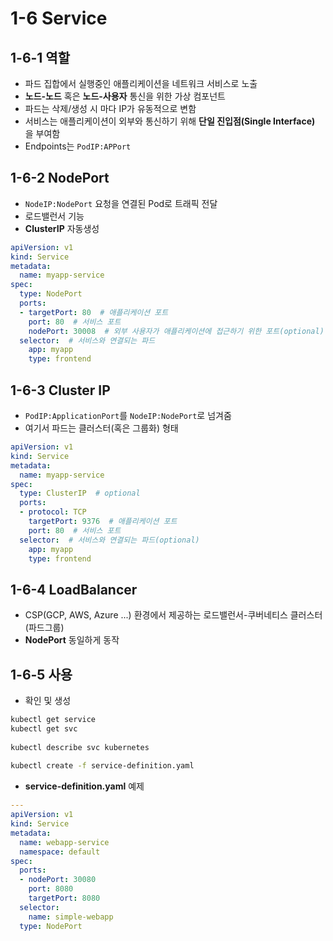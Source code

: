 # 1-6 Service
## 1-6-1 역할
- 파드 집합에서 실행중인 애플리케이션을 네트워크 서비스로 노출
- **노드-노드** 혹은 **노드-사용자** 통신을 위한 가상 컴포넌트
- 파드는 삭제/생성 시 마다 IP가 유동적으로 변함
- 서비스는 애플리케이션이 외부와 통신하기 위해 **단일 진입점(Single Interface)** 을 부여함
- Endpoints는 `PodIP:APPort`
   
## 1-6-2 NodePort
- `NodeIP:NodePort` 요청을 연결된 Pod로 트래픽 전달
- 로드밸런서 기능
- **ClusterIP** 자동생성
```yaml
apiVersion: v1
kind: Service
metadata:
  name: myapp-service
spec:
  type: NodePort
  ports:
  - targetPort: 80  # 애플리케이션 포트
    port: 80  # 서비스 포트
    nodePort: 30008  # 외부 사용자가 애플리케이션에 접근하기 위한 포트(optional)
  selector:  # 서비스와 연결되는 파드
    app: myapp
    type: frontend
```
 
## 1-6-3 Cluster IP
- `PodIP:ApplicationPort`를 `NodeIP:NodePort`로 넘겨줌
- 여기서 파드는 클러스터(혹은 그룹화) 형태
```yaml
apiVersion: v1
kind: Service
metadata:
  name: myapp-service
spec:
  type: ClusterIP  # optional
  ports:
  - protocol: TCP
    targetPort: 9376  # 애플리케이션 포트
    port: 80  # 서비스 포트
  selector:  # 서비스와 연결되는 파드(optional)
    app: myapp
    type: frontend
```
 
## 1-6-4 LoadBalancer
* CSP(GCP, AWS, Azure ...) 환경에서 제공하는 로드밸런서-쿠버네티스 클러스터(파드그룹)
* **NodePort** 동일하게 동작
 
 
## 1-6-5 사용
- 확인 및 생성
```bash
kubectl get service
kubectl get svc
 
kubectl describe svc kubernetes
 
kubectl create -f service-definition.yaml
```
   
- **service-definition.yaml** 예제
```yaml
---
apiVersion: v1
kind: Service
metadata:
  name: webapp-service 
  namespace: default
spec:
  ports:
  - nodePort: 30080
    port: 8080
    targetPort: 8080
  selector:
    name: simple-webapp
  type: NodePort
 ```
 

